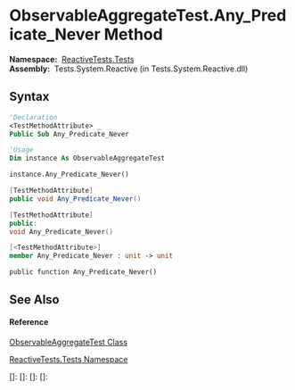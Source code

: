# ObservableAggregateTest.Any\_Predicate\_Never Method

**Namespace:**  [ReactiveTests.Tests](ReactiveTests.Tests\ReactiveTests.Tests.md)  
**Assembly:**  Tests.System.Reactive (in Tests.System.Reactive.dll)

## Syntax

```vb
'Declaration
<TestMethodAttribute> _
Public Sub Any_Predicate_Never
```

```vb
'Usage
Dim instance As ObservableAggregateTest

instance.Any_Predicate_Never()
```

```csharp
[TestMethodAttribute]
public void Any_Predicate_Never()
```

```c++
[TestMethodAttribute]
public:
void Any_Predicate_Never()
```

```fsharp
[<TestMethodAttribute>]
member Any_Predicate_Never : unit -> unit 
```

```jscript
public function Any_Predicate_Never()
```

## See Also

#### Reference

[ObservableAggregateTest Class](ObservableAggregateTest\ObservableAggregateTest.md)

[ReactiveTests.Tests Namespace](ReactiveTests.Tests\ReactiveTests.Tests.md)

[]: 
[]: 
[]: 
[]: 